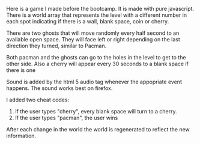 Here is a game I made before the bootcamp. It is made with pure javascript. There is a world array that represents the level with a different number in each spot indicating if there is a wall, blank space, coin or cherry.

There are two ghosts that will move randomly every half second to an available open space. They will face left or right depending on the last direction they turned, similar to Pacman.

Both pacman and the ghosts can go to the holes in the level to get to the other side. Also a cherry will appear every 30 seconds to a blank space if there is one

Sound is added by the html 5 audio tag whenever the appopriate event happens. The sound works best on firefox.

I added two cheat codes: 
1. If the user types "cherry", every blank space will turn to a cherry.
2. If the user types "pacman", the user wins

After each change in the world the world is regenerated to reflect the new information.

